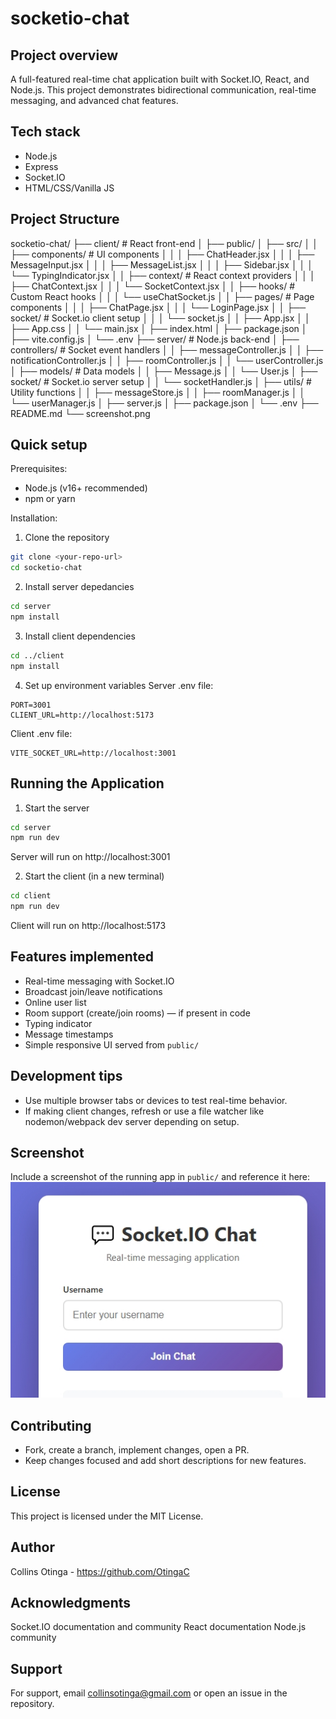 # socketio-chat

## Project overview
A full-featured real-time chat application built with Socket.IO, React, and Node.js. This project demonstrates bidirectional communication, real-time messaging, and advanced chat features.

## Tech stack
- Node.js
- Express
- Socket.IO
- HTML/CSS/Vanilla JS

## Project Structure
socketio-chat/
├── client/                  # React front-end
│   ├── public/
│   ├── src/
│   │   ├── components/      # UI components
│   │   │   ├── ChatHeader.jsx
│   │   │   ├── MessageInput.jsx
│   │   │   ├── MessageList.jsx
│   │   │   ├── Sidebar.jsx
│   │   │   └── TypingIndicator.jsx
│   │   ├── context/         # React context providers
│   │   │   ├── ChatContext.jsx
│   │   │   └── SocketContext.jsx
│   │   ├── hooks/           # Custom React hooks
│   │   │   └── useChatSocket.js
│   │   ├── pages/           # Page components
│   │   │   ├── ChatPage.jsx
│   │   │   └── LoginPage.jsx
│   │   ├── socket/          # Socket.io client setup
│   │   │   └── socket.js
│   │   ├── App.jsx
│   │   ├── App.css
│   │   └── main.jsx
│   ├── index.html
│   ├── package.json
│   ├── vite.config.js
│   └── .env
├── server/                  # Node.js back-end
│   ├── controllers/         # Socket event handlers
│   │   ├── messageController.js
│   │   ├── notificationController.js
│   │   ├── roomController.js
│   │   └── userController.js
│   ├── models/              # Data models
│   │   ├── Message.js
│   │   └── User.js
│   ├── socket/              # Socket.io server setup
│   │   └── socketHandler.js
│   ├── utils/               # Utility functions
│   │   ├── messageStore.js
│   │   ├── roomManager.js
│   │   └── userManager.js
│   ├── server.js
│   ├── package.json
│   └── .env
├── README.md
└── screenshot.png

## Quick setup

Prerequisites:
- Node.js (v16+ recommended)
- npm or yarn

Installation:
1. Clone the repository
```bash
git clone <your-repo-url>
cd socketio-chat
```
2. Install server depedancies
```bash
cd server
npm install
```
3. Install client dependencies
```bash
cd ../client
npm install
```
4. Set up environment variables
Server .env file:
```env
PORT=3001
CLIENT_URL=http://localhost:5173
```
Client .env file:
```env
VITE_SOCKET_URL=http://localhost:3001
```
## Running the Application
1. Start the server
```bash
cd server
npm run dev
```
Server will run on http://localhost:3001

2. Start the client (in a new terminal)
```bash
cd client
npm run dev
```
Client will run on http://localhost:5173

## Features implemented
- Real-time messaging with Socket.IO
- Broadcast join/leave notifications
- Online user list
- Room support (create/join rooms) — if present in code
- Typing indicator
- Message timestamps
- Simple responsive UI served from `public/`

## Development tips
- Use multiple browser tabs or devices to test real-time behavior.
- If making client changes, refresh or use a file watcher like nodemon/webpack dev server depending on setup.

## Screenshot
Include a screenshot of the running app in `public/` and reference it here:
![Chat app screenshot](socketio-chat/screenshot.png)

## Contributing
- Fork, create a branch, implement changes, open a PR.
- Keep changes focused and add short descriptions for new features.

## License
This project is licensed under the MIT License.

## Author
Collins Otinga - https://github.com/OtingaC

## Acknowledgments

Socket.IO documentation and community
React documentation
Node.js community

## Support
For support, email collinsotinga@gmail.com or open an issue in the repository.
